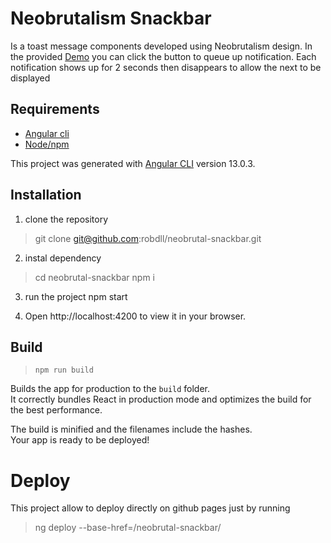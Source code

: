 # Neobrutalism Snackbar

Is a toast message components developed using Neobrutalism design.
In the provided [Demo](https://robertodilillo.dev/neobrutal-snackbar/) you can click the button to queue up notification.
Each notification shows up for 2 seconds then disappears to allow the next to be displayed

## Requirements 

- [Angular cli](https://angular.io/cli)
- [Node/npm](https://nodejs.org/en/download/)

This project was generated with [Angular CLI](https://github.com/angular/angular-cli) version 13.0.3.

## Installation

1. clone the repository
> git clone git@github.com:robdll/neobrutal-snackbar.git

2. instal dependency
> cd neobrutal-snackbar 
npm i

3. run the project
npm start

4. Open http://localhost:4200 to view it in your browser.


## Build 

> `npm run build`

Builds the app for production to the `build` folder.\
It correctly bundles React in production mode and optimizes the build for the best performance.

The build is minified and the filenames include the hashes.\
Your app is ready to be deployed!

# Deploy

This project allow to deploy directly on github pages just by running 

> ng deploy --base-href=/neobrutal-snackbar/